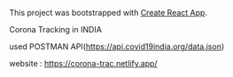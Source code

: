 This project was bootstrapped with [Create React App](https://github.com/facebook/create-react-app).

Corona Tracking in INDIA

used POSTMAN API(https://api.covid19india.org/data.json)

website : https://corona-trac.netlify.app/
